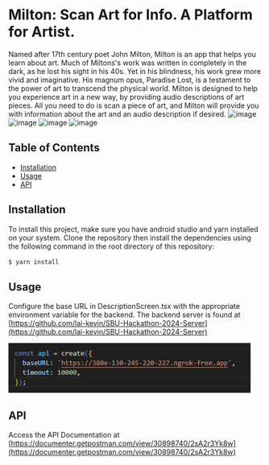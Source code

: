 # Milton: Scan Art for Info. A Platform for Artist.

Named after 17th century poet John Milton, Milton is an app that helps you learn about art. Much of Miltons's work was written in completely in the dark, as he lost his sight in his 40s. Yet in his blindness, his work grew more vivid and imaginative. His magnum opus, Paradise Lost, is a testament to the power of art to transcend the physical world. Milton is designed to help you experience art in a new way, by providing audio descriptions of art pieces. All you need to do is scan a piece of art, and Milton will provide you with information about the art and an audio description if desired.
![image](https://github.com/lai-kevin/SBU-Hackaton-2024-Android/assets/96455410/39413c84-0a0f-4210-afe2-423bbb2a694b)
![image](https://github.com/lai-kevin/SBU-Hackaton-2024-Android/assets/96455410/95034394-bc12-4b2f-b142-5b960afa3b57)
![image](https://github.com/lai-kevin/SBU-Hackaton-2024-Android/assets/96455410/7f88723f-0b82-4ec1-bd9b-7cb2b5986394)
![image](https://github.com/lai-kevin/SBU-Hackaton-2024-Android/assets/96455410/b125e1eb-10ec-4d63-8130-b80cd9bb34d9)

## Table of Contents

- [Installation](#installation)
- [Usage](#usage)
- [API](#api)

## Installation

To install this project, make sure you have android studio and yarn installed on your system. Clone the repository then install the dependencies using the following command in the root directory of this repository:
```bash
$ yarn install
```

## Usage
Configure the base URL in DescriptionScreen.tsx with the appropriate environment variable for the backend.
The backend server is found at [https://github.com/lai-kevin/SBU-Hackathon-2024-Server](https://github.com/lai-kevin/SBU-Hackathon-2024-Server)


![alt text](image.png)

## API

Access the API Documentation at [https://documenter.getpostman.com/view/30898740/2sA2r3Yk8w](https://documenter.getpostman.com/view/30898740/2sA2r3Yk8w)
